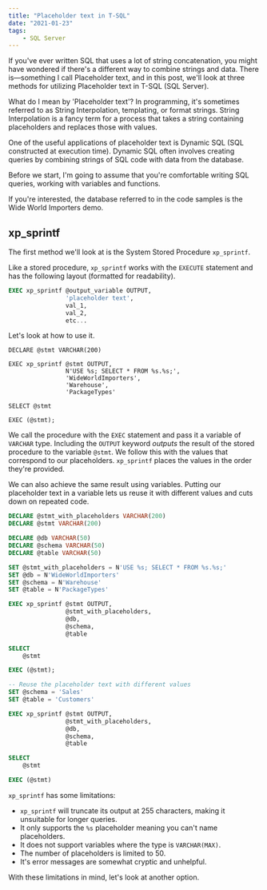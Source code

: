 ```yaml
---
title: "Placeholder text in T-SQL"
date: "2021-01-23"
tags:
    - SQL Server
---
```

If you've ever written SQL that uses a lot of string concatenation, you might have wondered if there's a different way to combine strings and data. There is—something I call Placeholder text, and in this post, we'll look at three methods for utilizing Placeholder text in T-SQL (SQL Server).

What do I mean by 'Placeholder text'? In programming, it's sometimes referred to as String Interpolation, templating, or format strings. String Interpolation is a fancy term for a process that takes a string containing placeholders and replaces those with values.

One of the useful applications of placeholder text is Dynamic SQL (SQL constructed at execution time). Dynamic SQL often involves creating queries by combining strings of SQL code with data from the database.

Before we start, I'm going to assume that you're comfortable writing SQL queries, working with variables and functions.

If you're interested, the database referred to in the code samples is the Wide World Importers demo.

## xp_sprintf

The first method we'll look at is the System Stored Procedure `xp_sprintf`. 

Like a stored procedure, `xp_sprintf` works with the `EXECUTE` statement and has the following layout (formatted for readability).

```sql
EXEC xp_sprintf @output_variable OUTPUT, 
                'placeholder text',
                val_1, 
                val_2,
                etc...
```

Let's look at how to use it.

```sql{4}
DECLARE @stmt VARCHAR(200)

EXEC xp_sprintf @stmt OUTPUT, 
                N'USE %s; SELECT * FROM %s.%s;',
                'WideWorldImporters',
                'Warehouse',
                'PackageTypes'

SELECT @stmt

EXEC (@stmt);
```

We call the procedure with the `EXEC` statement and pass it a variable of `VARCHAR` type. Including the `OUTPUT` keyword *outputs* the result of the stored procedure to the variable `@stmt`. We follow this with the values that correspond to our placeholders. `xp_sprintf` places the values in the order they're provided.

We can also achieve the same result using variables. Putting our placeholder text in a variable lets us reuse it with different values and cuts down on repeated code.

```sql
DECLARE @stmt_with_placeholders VARCHAR(200)
DECLARE @stmt VARCHAR(200)

DECLARE @db VARCHAR(50)
DECLARE @schema VARCHAR(50)
DECLARE @table VARCHAR(50)

SET @stmt_with_placeholders = N'USE %s; SELECT * FROM %s.%s;'
SET @db = N'WideWorldImporters'
SET @schema = N'Warehouse'
SET @table = N'PackageTypes'

EXEC xp_sprintf @stmt OUTPUT,
                @stmt_with_placeholders,
                @db,
                @schema,
                @table

SELECT 
    @stmt

EXEC (@stmt);

-- Reuse the placeholder text with different values
SET @schema = 'Sales'
SET @table = 'Customers'

EXEC xp_sprintf @stmt OUTPUT,
                @stmt_with_placeholders,
                @db,
                @schema,
                @table

SELECT 
    @stmt

EXEC (@stmt)
```

`xp_sprintf` has some limitations:
* `xp_sprintf` will truncate its output at 255 characters, making it unsuitable for longer queries.
* It only supports the `%s` placeholder meaning you can't name placeholders.
* It does not support variables where the type is `VARCHAR(MAX)`.
* The number of placeholders is limited to 50.
* It's error messages are somewhat cryptic and unhelpful.

With these limitations in mind, let's look at another option.